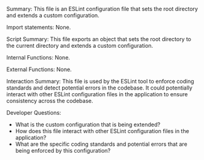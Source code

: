 Summary:
This file is an ESLint configuration file that sets the root directory and extends a custom configuration.

Import statements:
None.

Script Summary:
This file exports an object that sets the root directory to the current directory and extends a custom configuration.

Internal Functions:
None.

External Functions:
None.

Interaction Summary:
This file is used by the ESLint tool to enforce coding standards and detect potential errors in the codebase. It could potentially interact with other ESLint configuration files in the application to ensure consistency across the codebase.

Developer Questions:
- What is the custom configuration that is being extended?
- How does this file interact with other ESLint configuration files in the application?
- What are the specific coding standards and potential errors that are being enforced by this configuration?